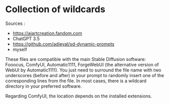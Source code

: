 # Collection of wildcards

Sources :

- https://aiartcreation.fandom.com
- ChatGPT 3.5
- https://github.com/adieyal/sd-dynamic-prompts
- myself

These files are compatible with the main Stable Diffusion software: Fooocus, ComfyUI, Automatic1111, ForgeWebUI (the alternative version of WebUI by Automatic1111).
You just need to surround the file name with two underscores (before and after) in your prompt to randomly insert one of the corresponding lines from the file.
In most cases, there is a wildcard directory in your preferred software.

Regarding ComfyUI, the location depends on the installed extensions.
